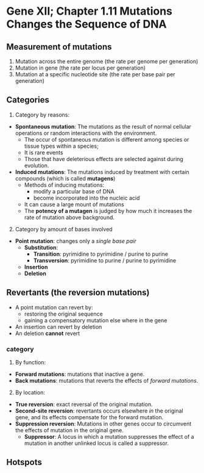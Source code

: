 # Gene XII; Chapter 1.11 Mutations Changes the Sequence of DNA

## Measurement of mutations

1. Mutation across the entire genome (the rate per genome per generation)
2. Mutation in gene (the rate per locus per generation)
3. Mutation at a specific nucleotide site (the rate per base pair per generation)

## Categories

1. Category by reasons:
  * **Spontaneous mutation**: The mutations as the result of normal cellular operations or random interactions with the environment.
    * The occur of spontaneous mutation is different among species or tissue types within a species;
    * It is rare events
    * Those that have deleterious effects are selected against during evolution.
  * **Induced mutations**: The mutations induced by treatment with certain compounds (which is called **mutagens**)
    * Methods of inducing mutations:
      * modify a particular base of DNA
      * become incorporated into the nucleic acid
    * It can cause a large mount of mutations
    * The **potency of a mutagen** is judged by how much it increases the rate of mutation above background.
2. Category by amount of bases involved
  * **Point mutation**: changes only a _single base pair_ 
    * **Substitution**:
      * **Transition**: pyrimidine to pyrimidine / purine to purine
      * **Transversion**: pyrimidine to purine / purine to pyrimidine
    * **Insertion**
    * **Deletion**

## Revertants (the reversion mutations)

* A point mutation can revert by:
  * restoring the original sequence
  * gaining a compensatory mutation else where in the gene
* An insertion can revert by deletion
* An deletion **cannot** revert

### category
1. By function:
* **Forward mutations**: mutations that inactive a gene.  
* **Back mutations**: mutations that reverts the effects of _forward mutations_.

2. By location:
* **True reversion**: exact reversal of the original mutation.  
* **Second-site reversion**: revertants occurs elsewhere _in_ the original gene, and its effects compensate for the forward mutation.  
* **Suppression reversion**: Mutations in other genes occur to circumvent the effects of mutation in the original gene.
  * **Suppressor**: A locus in which a mutation suppresses the effect of a mutation in another unlinked locus is called a suppressor.

## Hotspots


